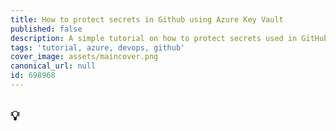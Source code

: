 ```yaml
---
title: How to protect secrets in Github using Azure Key Vault
published: false
description: A simple tutorial on how to protect secrets used in GitHub by utilizing an Azure Key Vault
tags: 'tutorial, azure, devops, github'
cover_image: assets/maincover.png
canonical_url: null
id: 698968
---
```


## :bulb:
